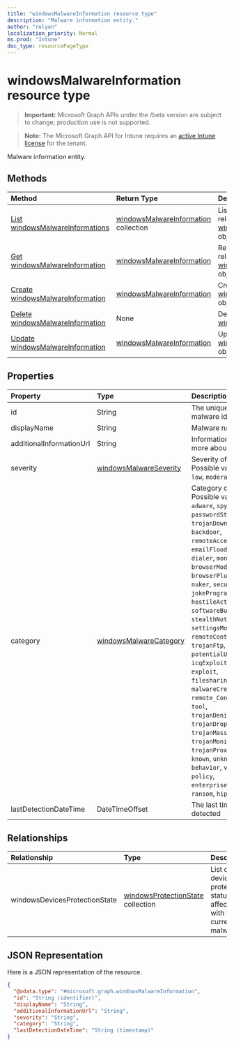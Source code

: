 ```yaml
---
title: "windowsMalwareInformation resource type"
description: "Malware information entity."
author: "rolyon"
localization_priority: Normal
ms.prod: "Intune"
doc_type: resourcePageType
---
```


# windowsMalwareInformation resource type

> **Important:** Microsoft Graph APIs under the /beta version are subject to change; production use is not supported.

> **Note:** The Microsoft Graph API for Intune requires an [active Intune license](https://go.microsoft.com/fwlink/?linkid=839381) for the tenant.

Malware information entity.

## Methods
|Method|Return Type|Description|
|:---|:---|:---|
|[List windowsMalwareInformations](../api/intune-devices-windowsmalwareinformation-list.md)|[windowsMalwareInformation](../resources/intune-devices-windowsmalwareinformation.md) collection|List properties and relationships of the [windowsMalwareInformation](../resources/intune-devices-windowsmalwareinformation.md) objects.|
|[Get windowsMalwareInformation](../api/intune-devices-windowsmalwareinformation-get.md)|[windowsMalwareInformation](../resources/intune-devices-windowsmalwareinformation.md)|Read properties and relationships of the [windowsMalwareInformation](../resources/intune-devices-windowsmalwareinformation.md) object.|
|[Create windowsMalwareInformation](../api/intune-devices-windowsmalwareinformation-create.md)|[windowsMalwareInformation](../resources/intune-devices-windowsmalwareinformation.md)|Create a new [windowsMalwareInformation](../resources/intune-devices-windowsmalwareinformation.md) object.|
|[Delete windowsMalwareInformation](../api/intune-devices-windowsmalwareinformation-delete.md)|None|Deletes a [windowsMalwareInformation](../resources/intune-devices-windowsmalwareinformation.md).|
|[Update windowsMalwareInformation](../api/intune-devices-windowsmalwareinformation-update.md)|[windowsMalwareInformation](../resources/intune-devices-windowsmalwareinformation.md)|Update the properties of a [windowsMalwareInformation](../resources/intune-devices-windowsmalwareinformation.md) object.|

## Properties
|Property|Type|Description|
|:---|:---|:---|
|id|String|The unique Identifier. This is malware id.|
|displayName|String|Malware name|
|additionalInformationUrl|String|Information URL to learn more about the malware|
|severity|[windowsMalwareSeverity](../resources/intune-devices-windowsmalwareseverity.md)|Severity of the malware. Possible values are: `unknown`, `low`, `moderate`, `high`, `severe`.|
|category|[windowsMalwareCategory](../resources/intune-devices-windowsmalwarecategory.md)|Category of the malware. Possible values are: `invalid`, `adware`, `spyware`, `passwordStealer`, `trojanDownloader`, `worm`, `backdoor`, `remoteAccessTrojan`, `trojan`, `emailFlooder`, `keylogger`, `dialer`, `monitoringSoftware`, `browserModifier`, `cookie`, `browserPlugin`, `aolExploit`, `nuker`, `securityDisabler`, `jokeProgram`, `hostileActiveXControl`, `softwareBundler`, `stealthNotifier`, `settingsModifier`, `toolBar`, `remoteControlSoftware`, `trojanFtp`, `potentialUnwantedSoftware`, `icqExploit`, `trojanTelnet`, `exploit`, `filesharingProgram`, `malwareCreationTool`, `remote_Control_Software`, `tool`, `trojanDenialOfService`, `trojanDropper`, `trojanMassMailer`, `trojanMonitoringSoftware`, `trojanProxyServer`, `virus`, `known`, `unknown`, `spp`, `behavior`, `vulnerability`, `policy`, `enterpriseUnwantedSoftware`, `ransom`, `hipsRule`.|
|lastDetectionDateTime|DateTimeOffset|The last time the malware is detected|

## Relationships
|Relationship|Type|Description|
|:---|:---|:---|
|windowsDevicesProtectionState|[windowsProtectionState](../resources/intune-devices-windowsprotectionstate.md) collection|List of devices' protection status affected with the current malware|

## JSON Representation
Here is a JSON representation of the resource.
<!-- {
  "blockType": "resource",
  "keyProperty": "id",
  "@odata.type": "microsoft.graph.windowsMalwareInformation"
}
-->
``` json
{
  "@odata.type": "#microsoft.graph.windowsMalwareInformation",
  "id": "String (identifier)",
  "displayName": "String",
  "additionalInformationUrl": "String",
  "severity": "String",
  "category": "String",
  "lastDetectionDateTime": "String (timestamp)"
}
```





